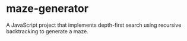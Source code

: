# maze-generator
A JavaScript project that implements depth-first search using recursive backtracking to generate a maze.

